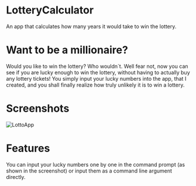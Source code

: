 # LotteryCalculator
An app that calculates how many years it would take to win the lottery.
# Want to be a millionaire?
Would you like to win the lottery? Who wouldn´t. Well fear not, now you can see if you are lucky enough to win the lottery, without having to actually buy any lottery tickets! You simply input your lucky numbers into the app, that I created, and you shall finally realize how truly unlikely it is to win a lottery.
# Screenshots
![LottoApp](https://user-images.githubusercontent.com/72746614/97112743-a8813680-16ee-11eb-9916-5222297c9af5.JPG)
# Features
You can input your lucky numbers one by one in the command prompt (as shown in the screenshot) or input them as a command line argument directly.
